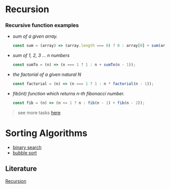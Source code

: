 # Recursion

### Recursive function examples

- *sum of a given array.*   
  ``` javascript 
  const sum = (array) => (array.length === 0) ? 0 : array[0] + sum(array.slice(1));
  ```
- *sum of  1, 2, 3 ... n numbers*   
  ``` javascript 
  const sumTo = (n) => (n === 1 ? 1 : n + sumTo(n - 1));
  ```
- *the factorial of a given natural N*   
  ``` javascript 
  const factorial = (n) => (n === 1 ? 1 : n * factorial(n - 1));
  ```
- *fib(int) function which returns n-th fibonacci number.*   
  ``` javascript 
  const fib = (n) => (n <= 1 ? n : fib(n - 1) + fib(n - 2));
  ```
 
> see more tasks [here](https://github.com/MartirosSahakyan/BootCampProject/tree/main/018Recursion/tasksRekursion)

# Sorting Algorithms  

  - [binary search](https://github.com/MartirosSahakyan/BootCampProject/blob/main/018RecursionAlgorithms/algorithms/binarySearchByIndex.js)  
  - [bubble sort](https://github.com/MartirosSahakyan/BootCampProject/blob/main/018RecursionAlgorithms/algorithms/bubbleSort.js)

 ## Literature

[Recursion](https://learn.javascript.ru/recursion)
